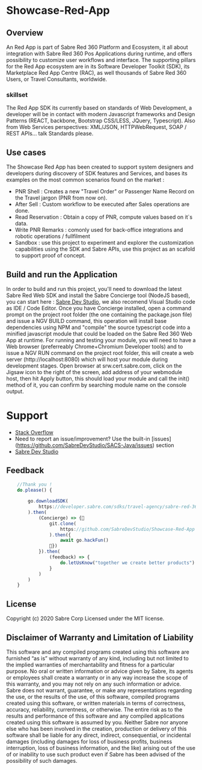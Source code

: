 # Showcase-Red-App
## Overview
An Red App is part of Sabre Red 360 Platform and Ecosystem, it all about integration with Sabre Red 360 Pos Applications during runtime, and offers possibility to customize user workflows and interface. The supporting pillars for the Red App ecosystem are in its Software Developer Toolkit (SDK), its Marketplace Red App Centre (RAC), as well thousands of Sabre Red 360 Users, or Travel Consultants, worldwide.
### skillset
The Red App SDK its currently based on standards of Web Development, a developer will be in contact with modern Javascript frameworks and Design Patterns (REACT, backbone, Bootstrap CSS/LESS, JQuery, Typescript). Also from Web Services perspectives: XML/JSON, HTTPWebRequest, SOAP / REST APIs... talk Standards please.
## Use cases
The Showcase Red App has been created to support system designers and developers during discovery of SDK features and Services, and bases its examples on the most common scenarios found on the market :
- PNR Shell : Creates a new "Travel Order" or Passenger Name Record on the Travel jargon (PNR from now on).
- After Sell : Custom workflow to be executed after Sales operations are done.
- Read Reservation : Obtain a copy of PNR, compute values based on it`s data. 
- Write PNR Remarks : comonly used for back-office integrations and robotic operations / fullfilment
- Sandbox : use this project to experiment and explorer the customization capabilities using the SDK and Sabre APIs, use this project as an scafold to support proof of concept.
## Build and run the Application
In order to build and run this project, you'll need to download the latest Sabre Red Web SDK and install the Sabre Concierge tool (NodeJS based), you can start here : [Sabre Dev Studio](https://developer.sabre.com/sdks/travel-agency/sabre-red-360/getting-started), we also recomend Visual Studio code as IDE / Code Editor.
Once you have Concierge installed, open a command prompt on the project root folder (the one containing the package.json file) and issue a NGV BUILD command, this operation will install base dependencies using NPM and "compile" the source typescript code into a minified javascript module that could be loaded on the Sabre Red 360 Web App at runtime.
For running and testing your module, you will need to have a Web browser (preferreably Chrome+Chromium Developer tools) and to issue a NGV RUN command on the project root folder, this will create a web server (http://localhost:8080) which will host your module during development stages.
Open browser at srw.cert.sabre.com, click on the Jigsaw icon to the right of the screen, add address of your webmodule host, then hit Apply button, this should load your module and call the init() method of it, you can confirm by searching module name on the console output.

# Support
- [Stack Overflow](http://stackoverflow.com/questions/tagged/sabre "Stack Overflow")
- Need to report an issue/improvement? Use the built-in [issues] (https://github.com/SabreDevStudio/SACS-Java/issues) section
- [Sabre Dev Studio](https://developer.sabre.com/)
## Feedback
```Typescript
    //Thank you !
    do.please() {
        
        go.downloadSDK(
            https://developer.sabre.com/sdks/travel-agency/sabre-red-360
        ).then(
            (Concierge) => {
                git.clone(
                    https://github.com/SabreDevStudio/Showcase-Red-App
                ).then({
                    await go.hackFun()
                })
            }).then(
                (feedback) => {
                    do.letUsKnow("together we create better products")
                }
            )
        )
    }
```
## License
Copyright (c) 2020 Sabre Corp Licensed under the MIT license.
## Disclaimer of Warranty and Limitation of Liability
This software and any compiled programs created using this software are furnished “as is” without warranty of any kind, including but not limited to the implied warranties of merchantability and fitness for a particular purpose. No oral or written information or advice given by Sabre, its agents or employees shall create a warranty or in any way increase the scope of this warranty, and you may not rely on any such information or advice.
Sabre does not warrant, guarantee, or make any representations regarding the use, or the results of the use, of this software, compiled programs created using this software, or written materials in terms of correctness, accuracy, reliability, currentness, or otherwise. The entire risk as to the results and performance of this software and any compiled applications created using this software is assumed by you. Neither Sabre nor anyone else who has been involved in the creation, production or delivery of this software shall be liable for any direct, indirect, consequential, or incidental damages (including damages for loss of business profits, business interruption, loss of business information, and the like) arising out of the use of or inability to use such product even if Sabre has been advised of the possibility of such damages.